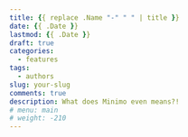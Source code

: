 ```yaml
---
title: {{ replace .Name "-" " " | title }}
date: {{ .Date }}
lastmod: {{ .Date }}
draft: true
categories:
  - features
tags:
  - authors
slug: your-slug
comments: true
description: What does Minimo even means?!
# menu: main
# weight: -210
---
```


